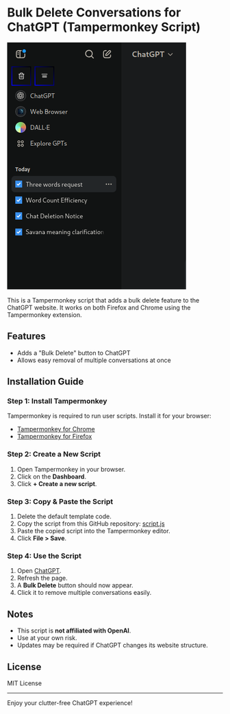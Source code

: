 # Bulk Delete Conversations for ChatGPT (Tampermonkey Script)

![Screenshot](https://github.com/B1TV-670/bulk_delete_chatgpt_tampermonkey/blob/main/screenshot.png?raw=true)

This is a Tampermonkey script that adds a bulk delete feature to the ChatGPT website. It works on both Firefox and Chrome using the Tampermonkey extension.

## Features
- Adds a "Bulk Delete" button to ChatGPT
- Allows easy removal of multiple conversations at once

## Installation Guide

### Step 1: Install Tampermonkey
Tampermonkey is required to run user scripts. Install it for your browser:
- [Tampermonkey for Chrome](https://chrome.google.com/webstore/detail/tampermonkey/dhdgffkkebhmkfjojejmpbldmpobfkfo)
- [Tampermonkey for Firefox](https://addons.mozilla.org/en-US/firefox/addon/tampermonkey/)

### Step 2: Create a New Script
1. Open Tampermonkey in your browser.
2. Click on the **Dashboard**.
3. Click **+ Create a new script**.

### Step 3: Copy & Paste the Script
1. Delete the default template code.
2. Copy the script from this GitHub repository: [script.js](https://github.com/B1TV-670/bulk_delete_chatgpt_tampermonkey/blob/main/script.js)
3. Paste the copied script into the Tampermonkey editor.
4. Click **File > Save**.

### Step 4: Use the Script
1. Open [ChatGPT](https://chat.openai.com).
2. Refresh the page.
3. A **Bulk Delete** button should now appear.
4. Click it to remove multiple conversations easily.

## Notes
- This script is **not affiliated with OpenAI**.
- Use at your own risk.
- Updates may be required if ChatGPT changes its website structure.

## License
MIT License

---
Enjoy your clutter-free ChatGPT experience!

